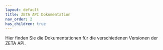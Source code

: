 ```yaml
---
layout: default
title: ZETA API Dokumentation
nav_order: 2
has_children: true
---
```


Hier finden Sie die Dokumentationen für die verschiedenen Versionen der ZETA API.
